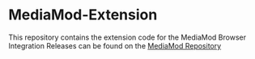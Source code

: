 # MediaMod-Extension
This repository contains the extension code for the MediaMod Browser Integration
Releases can be found on the [MediaMod Repository](https://github.com/MediaModMC/MediaMod/releases)